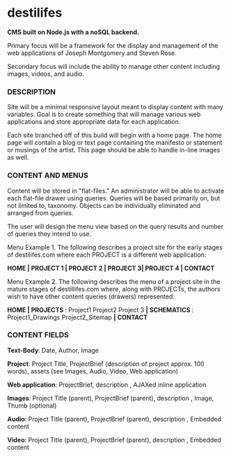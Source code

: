 # destilifes
<p><strong>CMS built on Node.js with a noSQL backend.</strong></p>

<p>Primary focus will be a framework for the display and management of the web applications of Joseph Montgomery and Steven Rose.</p>
<p>Secondary focus will include the ability to manage other content including images, videos, and audio.</p>

<h3>DESCRIPTION</h3>
<p>Site will be a minimal responsive layout meant to display content with many variables. Goal is to create something that will manage various web applications and store appropriate data for each application.</p>
<p>Each site branched off of this build will begin with a home page. The home page will contain a blog or text page containing the manifesto or statement or musings of the artist. This page should be able to handle in-line images as well.</p> 

<h3>CONTENT AND MENUS</h3>
<p>Content will be stored in "flat-files." An administrator will be able to activate each flat-file drawer using queries. Queries will be based primarily on, but not limited to, taxonomy. Objects can be individually eliminated and arranged from queries.</p>
<p>The user will design the menu view based on the query results and number of queries they intend to use.</p>

<p>Menu Example 1. The following describes a project site for the early stages of destilifes.com where each PROJECT is a different web application:</p> 
<p><strong>HOME | PROJECT 1 | PROJECT 2 | PROJECT 3| PROJECT 4 | CONTACT</strong></p>
<p>Menu Example 2. The following describes the menu of a project site in the mature stages of destillifes.com where, along with PROJECTs, the authors wish to have other content queries (drawers) represented: </p>
<p><strong>HOME | PROJECTS </strong>: Project1 Project2 Project 3  <strong>| SCHEMATICS </strong>: Project1_Drawings Project2_Sitemap <strong>| CONTACT</strong></p>

<h3>CONTENT FIELDS</h3>
<p><strong>Text-Body</strong>: Date, Author, Image</p>
<p><strong>Project</strong>: Project Title, ProjectBrief (description of project approx. 100 words), assets (see Images, Audio, Video, Web application)</p>
<p><strong>Web application</strong>: ProjectBrief, description <taxonomy: title, date>, AJAXed inline application</p>
<p><strong>Images</strong>: Project Title (parent), ProjectBrief (parent), description <taxonomy: title, date, medium, dimensions>, Image, Thumb (optional)</p>
<p><strong>Audio</strong>: Project Title (parent), ProjectBrief (parent), description <taxonomy: title, date, medium, dimensions>, Embedded content</p>
<p><strong>Video</strong>: Project Title (parent), ProjectBrief (parent), description <taxonomy: title, date, medium, dimensions>, Embedded content</p>





